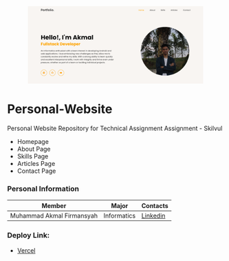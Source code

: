 <p align="center">
  <img src="Assets/personalwebsite.png" alt="" height="180"/>
</p>

# Personal-Website
Personal Website Repository for Technical Assignment Assignment - Skilvul
- Homepage
- About Page
- Skills Page
- Articles Page
- Contact Page


### Personal Information
| Member | Major | Contacts |
|--------|------------|----------|
|Muhammad Akmal Firmansyah|Informatics | [Linkedin](https://www.linkedin.com/in/akmal-firmansyah)

### Deploy Link:
* [Vercel](https://personal-akmal.vercel.app/)
